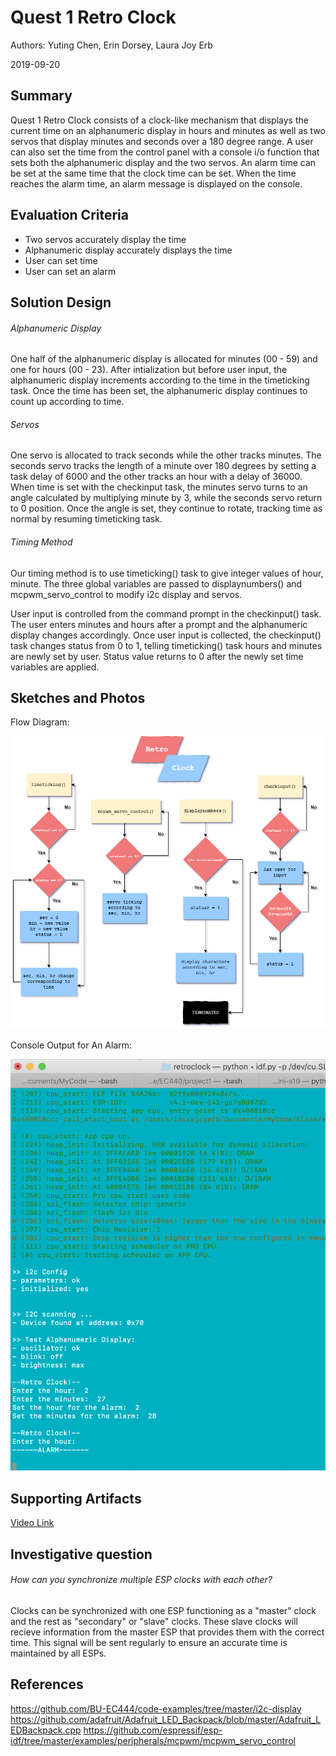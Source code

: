 # Quest 1 Retro Clock
Authors: Yuting Chen, Erin Dorsey, Laura Joy Erb

2019-09-20

## Summary
Quest 1 Retro Clock consists of a clock-like mechanism that displays the current time on an alphanumeric display in hours and minutes as well as two servos that display minutes and seconds over a 180 degree range. A user can also set the time from the control panel with a console i/o function that sets both the alphanumeric display and the two servos. An alarm time can be set at the same time that the clock time can be set. When the time reaches the alarm time, an alarm message is displayed on the console.


## Evaluation Criteria
- Two servos accurately display the time
- Alphanumeric display accurately displays the time
- User can set time
- User can set an alarm

## Solution Design
###### Alphanumeric Display
One half of the alphanumeric display is allocated for minutes (00 - 59) and one for hours (00 - 23). After intialization but before user input, the alphanumeric display increments according to the time in the timeticking task. Once the time has been set, the alphanumeric display continues to count up according to time. 

###### Servos 
One servo is allocated to track seconds while the other tracks minutes. The seconds servo tracks the length of a minute over 180 degrees by setting a task delay of 6000 and the other tracks an hour with a delay of 36000. When time is set with the checkinput task, the minutes servo turns to an angle calculated by multiplying minute by 3, while the seconds servo return to 0 position. Once the angle is set, they continue to rotate, tracking time as normal by resuming timeticking task. 

###### Timing Method 
Our timing method is to use timeticking() task to give integer values of hour, minute. The three global variables are passed to displaynumbers() and mcpwm_servo_control to modify i2c display and servos. 

User input is controlled from the command prompt in the checkinput() task. The user enters minutes and hours after a prompt and the alphanumeric display changes accordingly. Once user input is collected, the checkinput() task changes status from 0 to 1, telling timeticking() task hours and minutes are newly set by user. Status value returns to 0 after the newly set time variables are applied. 

## Sketches and Photos
Flow Diagram:

![Flow Diagram](./images/ec444_quest1.png)

Console Output for An Alarm:


![Alarm Output](./images/alarm_console.png)

## Supporting Artifacts
[Video Link](https://drive.google.com/open?id=1eJ9ZWE4Y3rQb74IJ_91syjoeEhrUA0Ml)

## Investigative question
###### How can you synchronize multiple ESP clocks with each other?
Clocks can be synchronized with one ESP functioning as a "master" clock and the rest as "secondary" or "slave" clocks. These slave clocks will recieve information from the master ESP that provides them with the correct time. This signal will be sent regularly to ensure an accurate time is maintained by all ESPs. 

## References
https://github.com/BU-EC444/code-examples/tree/master/i2c-display
https://github.com/adafruit/Adafruit_LED_Backpack/blob/master/Adafruit_LEDBackpack.cpp
https://github.com/espressif/esp-idf/tree/master/examples/peripherals/mcpwm/mcpwm_servo_control
